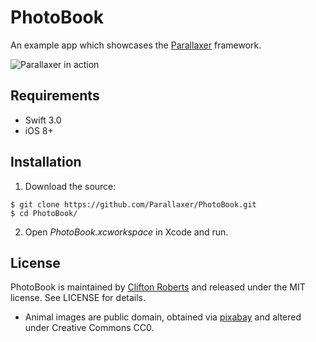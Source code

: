 # PhotoBook
An example app which showcases the [Parallaxer](https://github.com/Parallaxer/Parallaxer) framework.

![Parallaxer in action](/../media/Media/demo.gif?raw=true "Parallaxer in action")

## Requirements
- Swift 3.0
- iOS 8+

## Installation

1) Download the source:
```
$ git clone https://github.com/Parallaxer/PhotoBook.git
$ cd PhotoBook/
```

2) Open *PhotoBook.xcworkspace* in Xcode and run.

## License

PhotoBook is maintained by [Clifton Roberts](mailto:clifton.roberts@me.com) and released
under the MIT license. See LICENSE for details.

- Animal images are public domain, obtained via [pixabay](https://pixabay.com/) and altered
under Creative Commons CC0.
